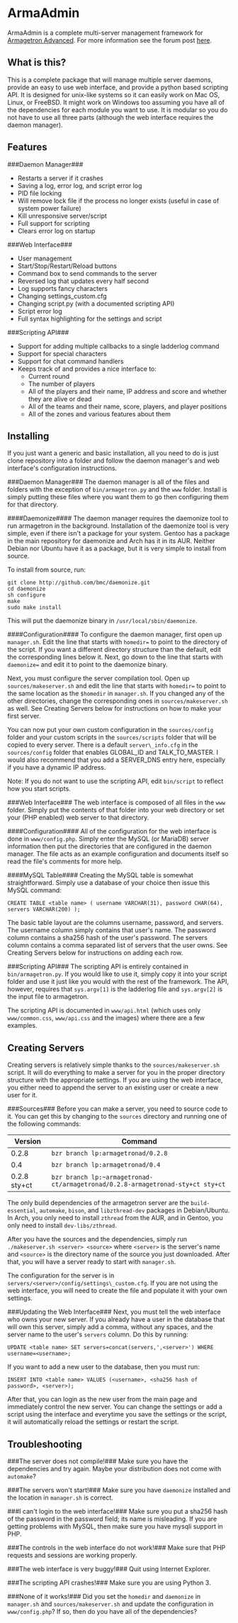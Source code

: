 ArmaAdmin
=========
ArmaAdmin is a complete multi-server management framework for [Armagetron Advanced](http://armagetronad.org).  For more information see the forum post [here](http://forums3.armagetronad.net/viewtopic.php?f=2&t=23250).

What is this?
-------------
This is a complete package that will manage multiple server daemons, provide an easy to use web interface, and provide a python based scripting API.  It is designed for unix-like systems so it can easily work on Mac OS, Linux, or FreeBSD.  It might work on Windows too assuming you have all of the dependencies for each module you want to use.  It is modular so you do not have to use all three parts (although the web interface requires the daemon manager).

Features
--------
###Daemon Manager###
- Restarts a server if it crashes
- Saving a log, error log, and script error log
- PID file locking
- Will remove lock file if the process no longer exists (useful in case of system power failure)
- Kill unresponsive server/script
- Full support for scripting
- Clears error log on startup

###Web Interface###
- User management
- Start/Stop/Restart/Reload buttons
- Command box to send commands to the server
- Reversed log that updates every half second
- Log supports fancy characters
- Changing settings\_custom.cfg
- Changing script.py (with a documented scripting API)
- Script error log
- Full syntax highlighting for the settings and script

###Scripting API###
- Support for adding multiple callbacks to a single ladderlog command
- Support for special characters
- Support for chat command handlers
- Keeps track of and provides a nice interface to:
	- Current round
	- The number of players
	- All of the players and their name, IP address and score and whether they are alive or dead
	- All of the teams and their name, score, players, and player positions
	- All of the zones and various features about them

Installing
----------
If you just want a generic and basic installation, all you need to do is just clone repository into a folder and follow the daemon manager's and web interface's configuration instructions.

###Daemon Manager###
The daemon manager is all of the files and folders with the exception of `bin/armagetron.py` and the `www` folder.  Install is simply putting these files where you want them to go then configuring them for that directory.

####Daemonize####
The daemon manager requires the daemonize tool to run armagetron in the background.  Installation of the daemonize tool is very simple, even if there isn't a package for your system.  Gentoo has a package in the main repository for daemonize and Arch has it in its AUR.  Neither Debian nor Ubuntu have it as a package, but it is very simple to install from source.

To install from source, run:

```
git clone http://github.com/bmc/daemonize.git
cd daemonize
sh configure
make
sudo make install
```

This will put the daemonize binary in `/usr/local/sbin/daemonize`.

####Configuration####
To configure the daemon manager, first open up `manager.sh`.  Edit the line that starts with `homedir=` to point to the directory of the script.  If you want a different directory structure than the default, edit the corresponding lines below it.  Next, go down to the line that starts with `daemonize=` and edit it to point to the daemonize binary.

Next, you must configure the server compilation tool.  Open up `sources/makeserver.sh` and edit the line that starts with `homedir=` to point to the same location as the `$homedir` in `manager.sh`.  If you changed any of the other directories, change the corresponding ones in `sources/makeserver.sh` as well.  See Creating Servers below for instructions on how to make your first server.

You can now put your own custom configuration in the `sources/config` folder and your custom scripts in the `sources/scripts` folder that will be copied to every server.  There is a default `server\_info.cfg` in the `sources/config` folder that enables GLOBAL\_ID and TALK\_TO\_MASTER.  I would also recommend that you add a SERVER\_DNS entry here, especially if you have a dynamic IP address.

Note: If you do not want to use the scripting API, edit `bin/script` to reflect how you start scripts.

###Web Interface###
The web interface is composed of all files in the `www` folder.  Simply put the contents of that folder into your web directory or set your (PHP enabled) web server to that directory.

####Configuration####
All of the configuration for the web interface is done in `www/config.php`.  Simply enter the MySQL (or MariaDB) server information then put the directories that are configured in the daemon manager.  The file acts as an example configuration and documents itself so read the file's comments for more help.

####MySQL Table####
Creating the MySQL table is somewhat straightforward.  Simply use a database of your choice then issue this MySQL command:

`CREATE TABLE <table name> ( username VARCHAR(31), password CHAR(64), servers VARCHAR(200) );`

The basic table layout are the columns username, password, and servers.  The username column simply contains that user's name.  The password column contains a sha256 hash of the user's password.  The servers column contains a comma separated list of servers that the user owns.  See Creating Servers below for instructions on adding each row.

###Scripting API###
The scripting API is entirely contained in `bin/armagetron.py`.  If you would like to use it, simply copy it into your script folder and use it just like you would with the rest of the framework.  The API, however, requires that `sys.argv[1]` is the ladderlog file and `sys.argv[2]` is the input file to armagetron.

The scripting API is documented in `www/api.html` (which uses only `www/common.css`, `www/api.css` and the images) where there are a few examples.

Creating Servers
----------------
Creating servers is relatively simple thanks to the `sources/makeserver.sh` script.  It will do everything to make a server for you in the proper directory structure with the appropriate settings.  If you are using the web interface, you either need to append the server to an existing user or create a new user for it.

###Sources###
Before you can make a server, you need to source code to it.  You can get this by changing to the `sources` directory and running one of the following commands:

| Version      | Command                                                                        |
| ------------ | ------------------------------------------------------------------------------ |
| 0.2.8        | `bzr branch lp:armagetronad/0.2.8`                                             |
| 0.4          | `bzr branch lp:armagetronad/0.4`                                               |
| 0.2.8 sty+ct | `bzr branch lp:~armagetronad-ct/armagetronad/0.2.8-armagetronad-sty+ct sty+ct` |

The only build dependencies of the armagetron server are the `build-essential`, `automake`, `bison`, and `libzthread-dev` packages in Debian/Ubuntu.  In Arch, you only need to install `zthread` from the AUR, and in Gentoo, you only need to install `dev-libs/zthread`.

After you have the sources and the dependencies, simply run `./makeserver.sh <server> <source>` where `<server>` is the server's name and `<source>` is the directory name of the source you just downloaded.  After that, you will have a server ready to start with `manager.sh`.

The configuration for the server is in `servers/<server>/config/settings\_custom.cfg`.  If you are not using the web interface, you will need to create the file and populate it with your own settings.

###Updating the Web Interface###
Next, you must tell the web interface who owns your new server.  If you already have a user in the database that will own this server, simply add a comma, without any spaces, and the server name to the user's `servers` column.  Do this by running:

`UPDATE <table name> SET servers=concat(servers,',<server>') WHERE username=<username>;`

If you want to add a new user to the database, then you must run:

`INSERT INTO <table name> VALUES (<username>, <sha256 hash of password>, <server>);`

After that, you can login as the new user from the main page and immediately control the new server.  You can change the settings or add a script using the interface and everytime you save the settings or the script, it will automatically reload the settings or restart the script.

Troubleshooting
---------------
###The server does not compile!###
Make sure you have the dependencies and try again.  Maybe your distribution does not come with `automake`?

###The servers won't start!###
Make sure you have `daemonize` installed and the location in `manager.sh` is correct.

###I can't login to the web interface!###
Make sure you put a sha256 hash of the password in the password field; its name is misleading.  If you are getting problems with MySQL, then make sure you have mysqli support in PHP.

###The controls in the web interface do not work!###
Make sure that PHP requests and sessions are working properly.

###The web interface is very buggy!###
Quit using Internet Explorer.

###The scripting API crashes!###
Make sure you are using Python 3.

###None of it works!###
Did you set the `homedir` and `daemonize` in `manager.sh` and `sources/makeserver.sh` and update the configuration in `www/config.php`?  If so, then do you have all of the dependencies?
